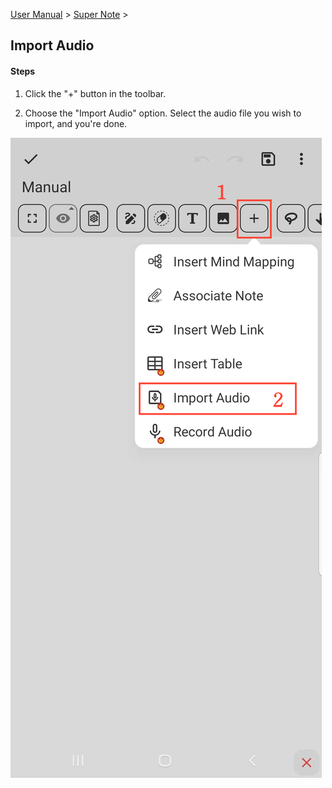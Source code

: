 [User Manual](/dragonnest/drawnote/manual/en) > [Super Note](/dragonnest/drawnote/manual/en/super_note) >

Import Audio
---
#### Steps

1. Click the "+" button in the toolbar.

2. Choose the "Import Audio" option. Select the audio file you wish to import, and you're done.

![](imgs/import_audio.png)